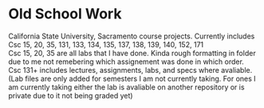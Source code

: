 # Old School Work
California State University, Sacramento course projects.
Currently includes Csc 15, 20, 35, 131, 133, 134, 135, 137, 138, 139, 140, 152, 171  
Csc 15, 20, 35 are all labs that I have done. Kinda rough formatting in folder due to me not remebering which assignement was done in which order.  
Csc 131+ includes lectures, assignments, labs, and specs where avaliable.  (Lab files are only added for semesters I am not currently taking. For ones I am currently taking either the lab is avaliable on another repository or is private due to it not being graded yet)
